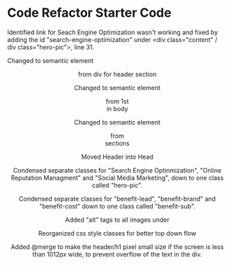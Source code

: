 # Code Refactor Starter Code

Identified link for Seach Engine Optimization wasn't working and fixed by adding the id "search-engine-optimization" under <div class="content" / div class="hero-pic">, line 31.

Changed to semantic element <header> from div for header section

Changed to semantic element <section> from 1st <div> in body

Changed to semantic element <article> from <div class="hero-pic"/> sections

Moved Header into Head

Condensed separate classes for "Search Engine Optinmization", "Online Reputation Managment" and "Social Media Marketing", down to one class called "hero-pic".

Condensed separate classes for "benefit-lead", "benefit-brand" and "benefit-cost" down to one class called "benefit-sub".

Added "alt" tags to all images under
  <div class="content">
  <div class="benefits">

Reorganized css style classes for better top down flow

Added @merge to make the header/h1 pixel small size if the screen is less than 1012px wide, to prevent overflow of the text in the div.





